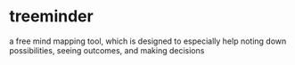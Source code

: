 # treeminder
a free mind mapping tool, which is designed to especially help noting down possibilities, seeing outcomes, and making decisions
